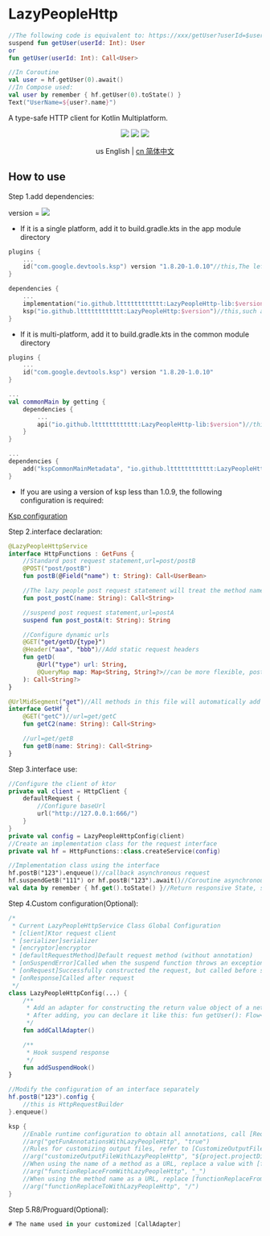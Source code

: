 # LazyPeopleHttp

```kotlin
//The following code is equivalent to: https://xxx/getUser?userId=$userId
suspend fun getUser(userId: Int): User
or
fun getUser(userId: Int): Call<User>

//In Coroutine
val user = hf.getUser(0).await()
//In Compose used:
val user by remember { hf.getUser(0).toState() }
Text("UserName=${user?.name}")
```

A type-safe HTTP client for Kotlin Multiplatform.

<p align="center">
<img src="https://img.shields.io/badge/Kotlin-Multiplatform-%237f52ff?logo=kotlin">
<img src="https://img.shields.io/badge/license-Apache%202-blue.svg?maxAge=2592000">
<img src="https://img.shields.io/maven-central/v/io.github.ltttttttttttt/LazyPeopleHttp"/>
</p>

<div align="center">us English | <a href="https://github.com/ltttttttttttt/LazyPeopleHttp/blob/main/README_CN.md">cn 简体中文</a></div>

## How to use

Step 1.add dependencies:

version
= [![](https://img.shields.io/maven-central/v/io.github.ltttttttttttt/LazyPeopleHttp)](https://repo1.maven.org/maven2/io/github/ltttttttttttt/LazyPeopleHttp/)

* If it is a single platform, add it to build.gradle.kts in the app module directory

```kotlin
plugins {
    ...
    id("com.google.devtools.ksp") version "1.8.20-1.0.10"//this,The left 1.8.20 corresponds to your the Kotlin version,more version: https://github.com/google/ksp/releases
}

dependencies {
    ...
    implementation("io.github.ltttttttttttt:LazyPeopleHttp-lib:$version")//this,such as 1.1.1
    ksp("io.github.ltttttttttttt:LazyPeopleHttp:$version")//this,such as 1.1.1
}
```

* If it is multi-platform, add it to build.gradle.kts in the common module directory

```kotlin
plugins {
    ...
    id("com.google.devtools.ksp") version "1.8.20-1.0.10"
}

...
val commonMain by getting {
    dependencies {
        ...
        api("io.github.ltttttttttttt:LazyPeopleHttp-lib:$version")//this,such as 1.1.1
    }
}

...
dependencies {
    add("kspCommonMainMetadata", "io.github.ltttttttttttt:LazyPeopleHttp:$version")
}
```

* If you are using a version of ksp less than 1.0.9, the following configuration is required:

<a href="https://github.com/ltttttttttttt/Buff/blob/main/README_KSP_SRC.md">Ksp configuration</a>

Step 2.interface declaration:

```kotlin
@LazyPeopleHttpService
interface HttpFunctions : GetFuns {
    //Standard post request statement,url=post/postB
    @POST("post/postB")
    fun postB(@Field("name") t: String): Call<UserBean>

    //The lazy people post request statement will treat the method name as a url,url=postC
    fun post_postC(name: String): Call<String>

    //suspend post request statement,url=postA
    suspend fun post_postA(t: String): String

    //Configure dynamic urls
    @GET("get/getD/{type}")
    @Header("aaa", "bbb")//Add static request headers
    fun getD(
        @Url("type") url: String,
        @QueryMap map: Map<String, String?>//can be more flexible, post use @FieldMap,
    ): Call<String?>
}

@UrlMidSegment("get")//All methods in this file will automatically add an infix
interface GetHf {
    @GET("getC")//url=get/getC
    fun getC2(name: String): Call<String>

    //url=get/getB
    fun getB(name: String): Call<String>
}
```

Step 3.interface use:

```kotlin
//Configure the client of ktor
private val client = HttpClient {
    defaultRequest {
        //Configure baseUrl
        url("http://127.0.0.1:666/")
    }
}
private val config = LazyPeopleHttpConfig(client)
//Create an implementation class for the request interface
private val hf = HttpFunctions::class.createService(config)

//Implementation class using the interface
hf.postB("123").enqueue()//callback asynchronous request
hf.suspendGetB("111") or hf.postB("123").await()//Coroutine asynchronous request
val data by remember { hf.get().toState() }//Return responsive State, suitable for Compose
```

Step 4.Custom configuration(Optional):

```kotlin
/*
 * Current LazyPeopleHttpService Class Global Configuration
 * [client]Ktor request client
 * [serializer]serializer
 * [encryptor]encryptor
 * [defaultRequestMethod]Default request method (without annotation)
 * [onSuspendError]Called when the suspend function throws an exception
 * [onRequest]Successfully constructed the request, but called before sending the request
 * [onResponse]Called after request
 */
class LazyPeopleHttpConfig(...) {
    /**
     * Add an adapter for constructing the return value object of a network request
     * After adding, you can declare it like this: fun getUser(): Flow<UserBean>
     */
    fun addCallAdapter()

    /**
     * Hook suspend response
     */
    fun addSuspendHook()
}

//Modify the configuration of an interface separately
hf.postB("123").config {
    //this is HttpRequestBuilder
}.enqueue()

ksp {
    //Enable runtime configuration to obtain all annotations, call [RequestInfo # functionAnnotations] when not enabled and always return null
    //arg("getFunAnnotationsWithLazyPeopleHttp", "true")
    //Rules for customizing output files, refer to [CustomizeOutputFileBean], Need a JSON file, The content is List<CustomizeOutputFile>
    //arg("customizeOutputFileWithLazyPeopleHttp", "${project.projectDir.absoluteFile}/customizeOutputFile.json")
    //When using the name of a method as a URL, replace a value with [functionReplaceTo]
    //arg("functionReplaceFromWithLazyPeopleHttp", "_")
    //When using the method name as a URL, replace [functionReplaceFrom] with the set value
    //arg("functionReplaceToWithLazyPeopleHttp", "/")
}
```

Step 5.R8/Proguard(Optional):

```kotlin
# The name used in your customized [CallAdapter]
```
